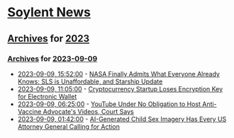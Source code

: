 # [Soylent News](../../../README.md)

## [Archives](../../index.md) for [2023](../index.md)

### [Archives](../../index.md) for [2023-09-09](index.md)

* [2023-09-09, 15:52:00](https://soylentnews.org/article.pl?sid=23/09/09/0122258&from=rss) - [NASA Finally Admits What Everyone Already Knows: SLS is Unaffordable, and Starship Update](https://soylentnews.org/article.pl?sid=23/09/09/0122258&from=rss)
* [2023-09-09, 11:05:00](https://soylentnews.org/article.pl?sid=23/09/09/0118233&from=rss) - [Cryptocurrency Startup Loses Encryption Key for Electronic Wallet](https://soylentnews.org/article.pl?sid=23/09/09/0118233&from=rss)
* [2023-09-09, 06:25:00](https://soylentnews.org/article.pl?sid=23/09/08/0047254&from=rss) - [YouTube Under No Obligation to Host Anti-Vaccine Advocate's Videos, Court Says](https://soylentnews.org/article.pl?sid=23/09/08/0047254&from=rss)
* [2023-09-09, 01:42:00](https://soylentnews.org/article.pl?sid=23/09/08/0044202&from=rss) - [AI-Generated Child Sex Imagery Has Every US Attorney General Calling for Action](https://soylentnews.org/article.pl?sid=23/09/08/0044202&from=rss)
